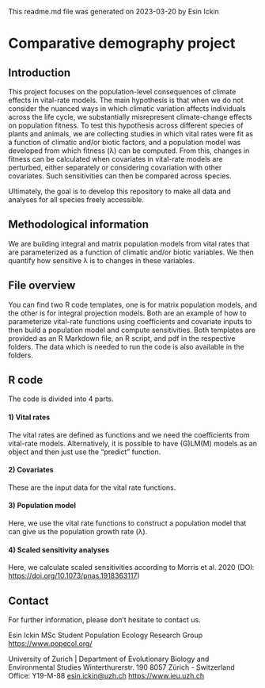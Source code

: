 This readme.md file was generated on 2023-03-20 by Esin Ickin

# Comparative demography project

## Introduction
This project focuses on the population-level consequences of climate effects in vital-rate models. The main hypothesis is that when we do not consider the nuanced ways in which climatic variation affects individuals across the life cycle, we substantially misrepresent  climate-change effects on population fitness.
To test this hypothesis across different species of plants and animals, we are collecting studies in which vital rates were fit as a function of climatic and/or biotic factors, and a population model was developed from which fitness (λ) can be computed. From this, changes in fitness can be calculated when covariates in vital-rate models are perturbed, either separately or considering covariation with other covariates. Such sensitivities can then be compared across species. 

Ultimately, the goal is to develop this repository to make all data and analyses for all species freely accessible. 

## Methodological information
We are building integral and matrix population models from vital rates that are parameterized as a function of climatic and/or biotic variables. We then quantify how sensitive λ is to changes in these variables. 

## File overview
You can find two R code templates, one is for matrix population models, and the other is for integral projection models. Both are an example of how to parameterize vital-rate functions using coefficients and covariate inputs to then build a population model and compute sensitivities. Both templates are provided as an R Markdown file, an R script, and pdf in the respective folders. The data which is needed to run the code is also available in the folders.

## R code
The code is divided into 4 parts.

#### 1) Vital rates
The vital rates are defined as functions and we need the coefficients from vital-rate models. Alternatively, it is possible to have (G)LM(M) models as an object and then just use the “predict” function.

#### 2) Covariates
These are the input data for the vital rate functions.

#### 3) Population model
Here, we use the vital rate functions to construct a population model that can give us the population growth rate (λ).

#### 4) Scaled sensitivity analyses
Here, we calculate scaled sensitivities according to Morris et al. 2020 (DOI: https://doi.org/10.1073/pnas.1918363117)

## Contact
For further information, please don’t hesitate to contact us.

Esin Ickin
MSc Student
Population Ecology Research Group
https://www.popecol.org/

University of Zurich | Department of Evolutionary Biology and Environmental Studies
Winterthurerstr. 190
8057 Zürich - Switzerland
Office: Y19-M-88
esin.ickin@uzh.ch
https://www.ieu.uzh.ch


